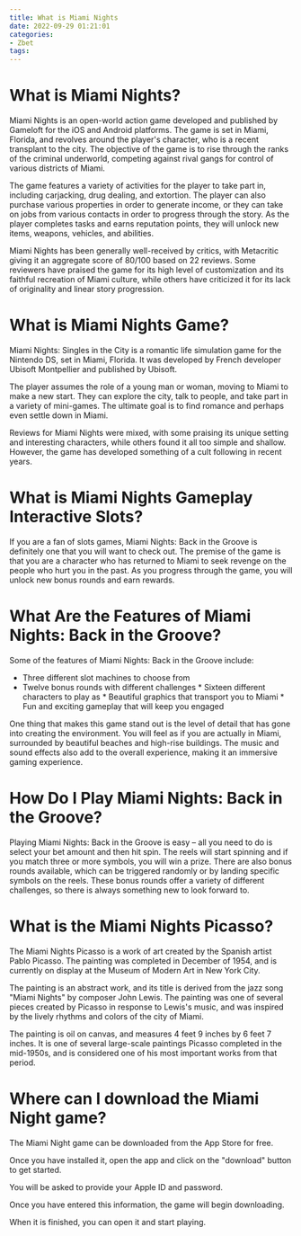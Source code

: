 ```yaml
---
title: What is Miami Nights 
date: 2022-09-29 01:21:01
categories:
- Zbet
tags:
---
```



#  What is Miami Nights? 
Miami Nights is an open-world action game developed and published by Gameloft for the iOS and Android platforms. The game is set in Miami, Florida, and revolves around the player's character, who is a recent transplant to the city. The objective of the game is to rise through the ranks of the criminal underworld, competing against rival gangs for control of various districts of Miami.

The game features a variety of activities for the player to take part in, including carjacking, drug dealing, and extortion. The player can also purchase various properties in order to generate income, or they can take on jobs from various contacts in order to progress through the story. As the player completes tasks and earns reputation points, they will unlock new items, weapons, vehicles, and abilities.

Miami Nights has been generally well-received by critics, with Metacritic giving it an aggregate score of 80/100 based on 22 reviews. Some reviewers have praised the game for its high level of customization and its faithful recreation of Miami culture, while others have criticized it for its lack of originality and linear story progression.

#  What is Miami Nights Game? 

Miami Nights: Singles in the City is a romantic life simulation game for the Nintendo DS, set in Miami, Florida. It was developed by French developer Ubisoft Montpellier and published by Ubisoft.

The player assumes the role of a young man or woman, moving to Miami to make a new start. They can explore the city, talk to people, and take part in a variety of mini-games. The ultimate goal is to find romance and perhaps even settle down in Miami.

Reviews for Miami Nights were mixed, with some praising its unique setting and interesting characters, while others found it all too simple and shallow. However, the game has developed something of a cult following in recent years.

#  What is Miami Nights Gameplay Interactive Slots?

If you are a fan of slots games, Miami Nights: Back in the Groove is definitely one that you will want to check out. The premise of the game is that you are a character who has returned to Miami to seek revenge on the people who hurt you in the past. As you progress through the game, you will unlock new bonus rounds and earn rewards.

# What Are the Features of Miami Nights: Back in the Groove?

Some of the features of Miami Nights: Back in the Groove include:

* Three different slot machines to choose from
 * Twelve bonus rounds with different challenges * Sixteen different characters to play as * Beautiful graphics that transport you to Miami * Fun and exciting gameplay that will keep you engaged

One thing that makes this game stand out is the level of detail that has gone into creating the environment. You will feel as if you are actually in Miami, surrounded by beautiful beaches and high-rise buildings. The music and sound effects also add to the overall experience, making it an immersive gaming experience.

# How Do I Play Miami Nights: Back in the Groove?

Playing Miami Nights: Back in the Groove is easy – all you need to do is select your bet amount and then hit spin. The reels will start spinning and if you match three or more symbols, you will win a prize. There are also bonus rounds available, which can be triggered randomly or by landing specific symbols on the reels. These bonus rounds offer a variety of different challenges, so there is always something new to look forward to.

#  What is the Miami Nights Picasso? 

The Miami Nights Picasso is a work of art created by the Spanish artist Pablo Picasso. The painting was completed in December of 1954, and is currently on display at the Museum of Modern Art in New York City. 

The painting is an abstract work, and its title is derived from the jazz song "Miami Nights" by composer John Lewis. The painting was one of several pieces created by Picasso in response to Lewis's music, and was inspired by the lively rhythms and colors of the city of Miami. 

The painting is oil on canvas, and measures 4 feet 9 inches by 6 feet 7 inches. It is one of several large-scale paintings Picasso completed in the mid-1950s, and is considered one of his most important works from that period.

#  Where can I download the Miami Night game?

The Miami Night game can be downloaded from the App Store for free.

Once you have installed it, open the app and click on the "download" button to get started.

You will be asked to provide your Apple ID and password.

Once you have entered this information, the game will begin downloading.

When it is finished, you can open it and start playing.